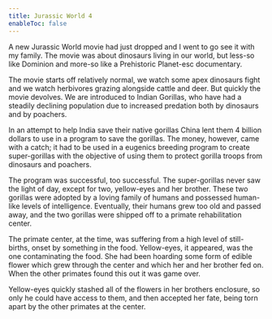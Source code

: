 ```yaml
---
title: Jurassic World 4
enableToc: false
---
```


A new Jurassic World movie had just dropped and I went to go see it with my family. The movie was about dinosaurs living in our world, but less-so like Dominion and more-so like a Prehistoric Planet-esc documentary.

The movie starts off relatively normal, we watch some apex dinosaurs fight and we watch herbivores grazing alongside cattle and deer. But quickly the movie devolves. We are introduced to Indian Gorillas, who have had a steadily declining population due to increased predation both by dinosaurs and by poachers. 

In an attempt to help India save their native gorillas China lent them 4 billion dollars to use in a program to save the gorillas. The money, however, came with a catch; it had to be used in a eugenics breeding program to create super-gorillas with the objective of using them to protect gorilla troops from dinosaurs and poachers.

The program was successful, too successful. The super-gorillas never saw the light of day, except for two, yellow-eyes and her brother. These two gorillas were adopted by a loving family of humans and possessed human-like levels of intelligence. Eventually, their humans grew too old and passed away, and the two gorillas were shipped off to a primate rehabilitation center.

The primate center, at the time, was suffering from a high level of still-births, onset by something in the food. Yellow-eyes, it appeared, was the one contaminating the food. She had been hoarding some form of edible flower which grew through the center and which her and her brother fed on. When the other primates found this out it was game over.

Yellow-eyes quickly stashed all of the flowers in her brothers enclosure, so only he could have access to them, and then accepted her fate, being torn apart by the other primates at the center.